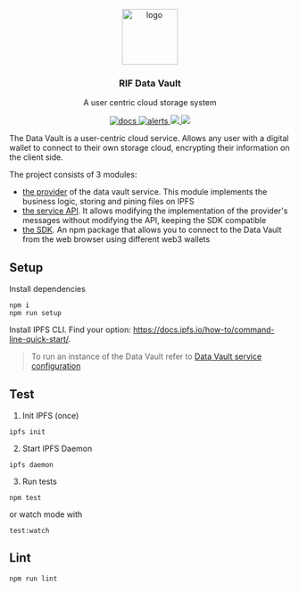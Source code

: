 <p align="middle">
    <img src="https://www.rifos.org/assets/img/logo.svg" alt="logo" height="100" >
</p>
<h3 align="middle">RIF Data Vault</h3>
<p align="middle">
    A user centric cloud storage system
</p>
<p align="middle">
  <a href="https://rsksmart.github.io/rif-identity-docs/data-vault">
    <img src="https://img.shields.io/badge/-docs-brightgreen" alt="docs" />
  </a>
  <a href="https://lgtm.com/projects/g/rsksmart/rif-data-vault/alerts/">
    <img src="https://img.shields.io/lgtm/alerts/github/rsksmart/rif-data-vault" alt="alerts">
  </a>
  <a href="https://lgtm.com/projects/g/rsksmart/rif-data-vault/context:javascript">
    <img src="https://img.shields.io/lgtm/grade/javascript/github/rsksmart/rif-data-vault">
  </a>
  <a href="https://codecov.io/gh/rsksmart/rif-data-vault">
    <img src="https://codecov.io/gh/rsksmart/rif-data-vault/branch/develop/graph/badge.svg?token=NFEOFRUKW0"/>
  </a>
</p>

The Data Vault is a user-centric cloud service. Allows any user with a digital wallet to connect to their own storage cloud, encrypting their information on the client side.

The project consists of 3 modules:
- [the provider](https://github.com/rsksmart/rif-data-vault/tree/develop/modules/ipfs-cpinner-provider) of the data vault service. This module implements the business logic, storing and pining files on IPFS
- [the service API](https://github.com/rsksmart/rif-data-vault/tree/develop/modules/ipfs-cpinner-service). It allows modifying the implementation of the provider's messages without modifying the API, keeping the SDK compatible
- [the SDK](https://github.com/rsksmart/rif-data-vault/tree/develop/modules/ipfs-cpinner-client). An npm package that allows you to connect to the Data Vault from the web browser using different web3 wallets

## Setup

Install dependencies

```
npm i
npm run setup
```

Install IPFS CLI. Find your option: https://docs.ipfs.io/how-to/command-line-quick-start/.

> To run an instance of the Data Vault refer to [Data Vault service configuration](https://github.com/rsksmart/rif-data-vault/tree/develop/modules/ipfs-cpinner-service#configure)

## Test

1. Init IPFS (once)

  ```
  ipfs init
  ```

2. Start IPFS Daemon

  ```
  ipfs daemon
  ```

3. Run tests

  ```
  npm test
  ```

  or watch mode with

  ```
  test:watch
  ```

## Lint

```
npm run lint
```

